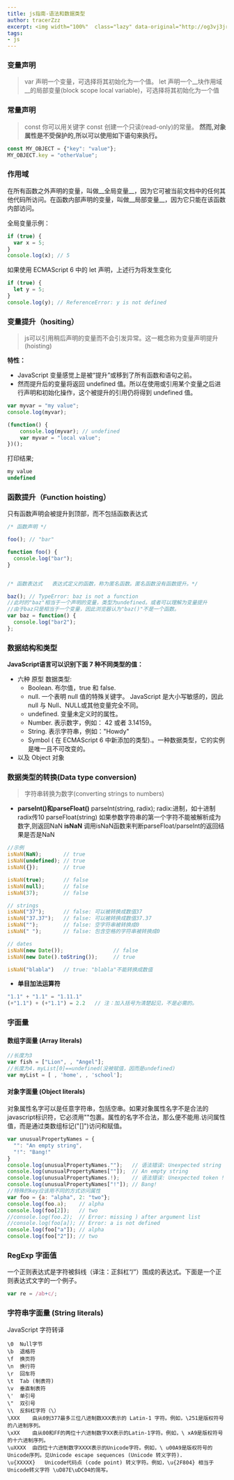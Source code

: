 ```yaml
---
title: js指南-语法和数据类型  
author: tracerZzz 
excerpt: <img width="100%"  class="lazy" data-original="http://og3vj3jrj.bkt.clouddn.com/js/mdn.png"></br>javascript 变量、常量的声明，作用域，变量提升，数据结构和类型，数据类型的转换(parseInt(),parseFloat(),inNaN())，以及字面量
tags: 
- js
---
```


### 变量声明
>var
声明一个变量，可选择将其初始化为一个值。
let
声明一个__块作用域__的局部变量(block scope local variable)，可选择将其初始化为一个值

### 常量声明
>const
你可以用关键字 const 创建一个只读(read-only)的常量。
__然而,对象属性是不受保护的,所以可以使用如下语句来执行。__

```javascript
const MY_OBJECT = {"key": "value"};
MY_OBJECT.key = "otherValue";
```

### 作用域
在所有函数之外声明的变量，叫做__全局变量__，因为它可被当前文档中的任何其他代码所访问。在函数内部声明的变量，叫做__局部变量__，因为它只能在该函数内部访问。

全局变量示例：

```javascript
if (true) {
  var x = 5;
}
console.log(x); // 5
```

如果使用 ECMAScript 6 中的 let 声明，上述行为将发生变化

```javascript
if (true) {
  let y = 5;
}
console.log(y); // ReferenceError: y is not defined
```

### 变量提升（hositing）
>js可以引用稍后声明的变量而不会引发异常。这一概念称为变量声明提升(hoisting)

__特性：__
 - JavaScript 变量感觉上是被“提升”或移到了所有函数和语句之前。
 - 然而提升后的变量将返回 undefined 值。所以在使用或引用某个变量之后进行声明和初始化操作，这个被提升的引用仍将得到 undefined 值。

```javascript
var myvar = "my value";
console.log(myvar);

(function() {
    console.log(myvar); // undefined
    var myvar = "local value";
})();
```

打印结果;
```javascript
my value
undefined
```

### 函数提升（Function hoisting）
只有函数声明会被提升到顶部，而不包括函数表达式
```javascript
/* 函数声明 */

foo(); // "bar"

function foo() {
  console.log("bar");
}


/* 函数表达式   表达式定义的函数，称为匿名函数。匿名函数没有函数提升。*/

baz(); // TypeError: baz is not a function
//此时的"baz"相当于一个声明的变量，类型为undefined。或者可以理解为变量提升
//由于baz只是相当于一个变量，因此浏览器认为"baz()"不是一个函数。
var baz = function() {
  console.log("bar2");
};
```
### __数据结构和类型__

**JavaScript语言可以识别下面 7 种不同类型的值：**

 - 六种 原型 数据类型:
    - Boolean.  布尔值，true 和 false.
    - null. 一个表明 null 值的特殊关键字。 JavaScript 是大小写敏感的，因此 null 与 Null、NULL或其他变量完全不同。
    - undefined.  变量未定义时的属性。
    - Number.  表示数字，例如： 42 或者 3.14159。
    - String.  表示字符串，例如："Howdy"
    - Symbol ( 在 ECMAScript 6 中新添加的类型).。一种数据类型，它的实例是唯一且不可改变的。
 - 以及 Object 对象

### 数据类型的转换(Data type conversion)
>字符串转换为数字(converting strings to numbers)

 - __parseInt()和parseFloat()__
 parseInt(string, radix); radix:进制，如十进制 radix传10
 parseFloat(string)
 如果参数字符串的第一个字符不能被解析成为数字,则返回NaN
 __isNaN__
 调用isNaN函数来判断parseFloat/parseInt的返回结果是否是NaN
 ```javascript
 //示例
 isNaN(NaN);       // true
 isNaN(undefined); // true
 isNaN({});        // true

 isNaN(true);      // false
 isNaN(null);      // false
 isNaN(37);        // false

 // strings
 isNaN("37");      // false: 可以被转换成数值37
 isNaN("37.37");   // false: 可以被转换成数值37.37
 isNaN("");        // false: 空字符串被转换成0
 isNaN(" ");       // false: 包含空格的字符串被转换成0

 // dates
 isNaN(new Date());                // false
 isNaN(new Date().toString());     // true

 isNaN("blabla")   // true: "blabla"不能转换成数值
 ```
 - __单目加法运算符__
```javascript
"1.1" + "1.1" = "1.11.1"
(+"1.1") + (+"1.1") = 2.2   // 注：加入括号为清楚起见，不是必需的。
```

### 字面量
#### 数组字面量 (Array literals)
```javascript
//长度为3
var fish = ["Lion", , "Angel"];
//长度为4，myList[0]==undefined(没被赋值，因而是undefined)
var myList = [ , 'home', , 'school'];

```
#### 对象字面量 (Object literals)
对象属性名字可以是任意字符串，包括空串。如果对象属性名字不是合法的javascript标识符，它必须用""包裹。属性的名字不合法，那么便不能用.访问属性值，而是通过类数组标记("[]")访问和赋值。
```javascript
var unusualPropertyNames = {
  "": "An empty string",
  "!": "Bang!"
}
console.log(unusualPropertyNames."");   // 语法错误: Unexpected string
console.log(unusualPropertyNames[""]);  // An empty string
console.log(unusualPropertyNames.!);    // 语法错误: Unexpected token !
console.log(unusualPropertyNames["!"]); // Bang!
//特殊的key应该用不同的方式访问属性
var foo = {a: "alpha", 2: "two"};
console.log(foo.a);    // alpha
console.log(foo[2]);   // two
//console.log(foo.2);  // Error: missing ) after argument list
//console.log(foo[a]); // Error: a is not defined
console.log(foo["a"]); // alpha
console.log(foo["2"]); // two

```

### RegExp 字面值
一个正则表达式是字符被斜线（译注：正斜杠“/”）围成的表达式。下面是一个正则表达式文字的一个例子。
```javascript
var re = /ab+c/;
```
### 字符串字面量 (String literals)
JavaScript 字符转译

    \0  Null字节
    \b  退格符
    \f  换页符
    \n  换行符
    \r  回车符
    \t  Tab (制表符)
    \v  垂直制表符
    \'  单引号
    \"  双引号
    \\  反斜杠字符（\）
    \XXX    由从0到377最多三位八进制数XXX表示的 Latin-1 字符。例如，\251是版权符号的八进制序列。
    \xXX    由从00和FF的两位十六进制数字XX表示的Latin-1字符。例如，\ xA9是版权符号的十六进制序列。
    \uXXXX  由四位十六进制数字XXXX表示的Unicode字符。例如，\ u00A9是版权符号的Unicode序列。见Unicode escape sequences (Unicode 转义字符).
    \u{XXXXX}   Unicode代码点 (code point) 转义字符。例如，\u{2F804} 相当于Unicode转义字符 \uD87E\uDC04的简写。
